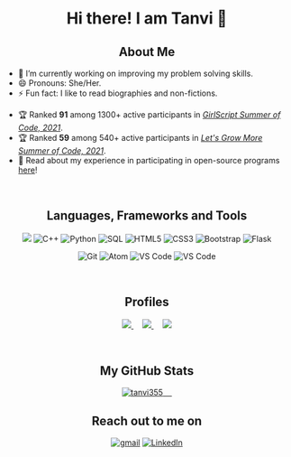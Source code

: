 <!--<img src="https://imgur.com/izvKR4R.png">-->


<h1 align="center">Hi there! I am Tanvi 👋 </h1>

<h2 align="center"> About Me </h2>

    
- 🔭 I’m currently working on improving my problem solving skills.
- 😄 Pronouns: She/Her.
- ⚡ Fun fact: I like to read biographies and non-fictions.
<!--
- 👩‍💻 Open-source programs I've been a part of: [_Let's Grow More Summer of Code21_](https://lgmsoc.co/), [_GirlScript Summer of Code, 2021_](https://gssoc.girlscript.tech/index.html#about).
-->
- 🏆 Ranked **91** among 1300+ active participants in [_GirlScript Summer of Code, 2021_](https://gssoc.girlscript.tech/index.html#about).
- 🏆 Ranked **59** among 540+ active participants in [_Let's Grow More Summer of Code, 2021_](https://lgmsoc.co/).
- 📝 Read about my experience in participating in open-source programs [here](https://hashnode.com/post/my-experience-participating-in-open-source-programs-cksanzjo300q4f5s18bf50i6s)!
<!--- 🌐 Checkout my portfolio website here: [tanvibugdani.super.site](https://tanvibugdani.super.site/)-->



<p align="center">
  

<br>

<h2 align="center"> Languages, Frameworks and Tools </h2>
<p align="center"> 
  <img src="https://img.shields.io/badge/c-%2300599C.svg?style=for-the-badge&logo=c&logoColor=white" />
  <img alt="C++" src="https://img.shields.io/badge/c++-%2300599C.svg?&style=for-the-badge&logo=c%2B%2B&ogoColor=white" />
    <!--  
    <img alt="Java" src="https://img.shields.io/badge/java-%23ED8B00.svg?&style=for-the-badge&logo=java&logoColor=white" />  
    -->
  <img alt="Python" src="https://img.shields.io/badge/python-%2300599C.svg?&style=for-the-badge&logo=python&logoColor=white" />
  <img alt="SQL" src="https://img.shields.io/badge/sql-%2300599C.svg?&style=for-the-badge&logo=SQL%2B%2B&ogoColor=white" />
  <img alt="HTML5" src="https://img.shields.io/badge/html5-%23E34F26.svg?style=for-the-badge&logo=html5&logoColor=white" />
  <img alt="CSS3" src="https://img.shields.io/badge/css3-%231572B6.svg?style=for-the-badge&logo=css3&logoColor=white" />
  <img alt="Bootstrap" src="https://img.shields.io/badge/bootstrap-%23563D7C.svg?style=for-the-badge&logo=bootstrap&logoColor=white" />
  <img alt="Flask" src="https://img.shields.io/badge/flask-%23000.svg?style=for-the-badge&logo=flask&logoColor=white" />
</p>

<p align="center">
  <img alt="Git" src="https://img.shields.io/badge/git-%23F05033.svg?style=for-the-badge&logo=git&logoColor=white" />
  <img alt="Atom" src="https://img.shields.io/badge/Atom-%2366595C.svg?style=for-the-badge&logo=atom&logoColor=white" />
  <img alt="VS Code" src="https://img.shields.io/badge/Visual%20Studio%20Code-0078d7.svg?style=for-the-badge&logo=visual-studio-code&logoColor=white" />
  <img alt="VS Code" src="https://img.shields.io/badge/jupyter-%23FA0F00.svg?style=for-the-badge&logo=jupyter&logoColor=white" />
</p>

<br>
  
<h2 align="center"> Profiles </h2>
<p align="center">
    <a href="https://linktr.ee/tanvibugdani">
        <img src="https://img.shields.io/badge/linktree-1de9b6?style=for-the-badge&logo=linktree&logoColor=black" />
    </a>
    &nbsp; &nbsp;
    <a href="https://leetcode.com/tanvi_/">
        <img src="https://img.shields.io/badge/LeetCode-000000?style=for-the-badge&logo=LeetCode&logoColor=#d16c06" />
    </a>
    &nbsp; &nbsp;
    <a href="https://www.hackerrank.com/tanvibugdani">
        <img src="https://img.shields.io/badge/-Hackerrank-2EC866?style=for-the-badge&logo=HackerRank&logoColor=white" />
    </a>
 </p>
 
 <br>

<h2 align="center"> My GitHub Stats </h2>  
<p align="center">
  <a href="https://github.com/anuraghazra/github-readme-stats">
    <img src="https://github-readme-stats.vercel.app/api?username=tanvi355&layout=compact&hide=html&theme=blueberry" alt="tanvi355" />
    &nbsp; &nbsp;
    <!--
    <img src="https://github-readme-stats.vercel.app/api/top-langs/?username=tanvi355&layout=compact&theme=blueberry" />
  -->
  </a>
</p>

<!--
<p align="center">
  <img src="https://activity-graph.herokuapp.com/graph?username=tanvi355&theme=react-dark"/>
</p>
-->

<h2 align="center"> Reach out to me on </h2>
<p align="center">
  <a href="mailto: tanvibugdani@gmail.com"><img alt="gmail" src="https://img.shields.io/badge/Gmail-D14836?style=for-the-badge&logo=gmail&logoColor=white" /></a>
  <a target="_blank"href="https://www.linkedin.com/in/tanvi-bugdani/"><img alt="LinkedIn" src="https://img.shields.io/badge/LinkedIn-%230077B5.svg?style=for-the-badge&logo=linkedin&logoColor=white" /></a>
</p>

<!--
<h1 align="center">🚀 Don't stress, finesse. </h1>
-->
